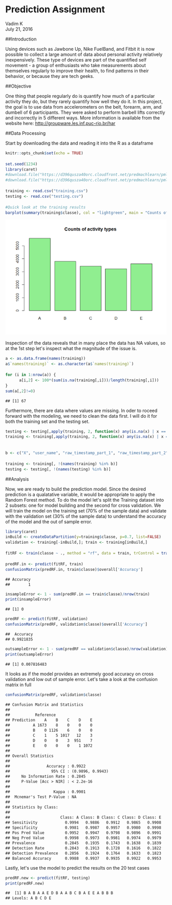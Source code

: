 # Prediction Assignment
Vadim K  
July 21, 2016  

##Introduction

Using devices such as Jawbone Up, Nike FuelBand, and Fitbit it is now possible to collect a large amount of data about personal activity relatively inexpensively. These type of devices are part of the quantified self movement - a group of enthusiasts who take measurements about themselves regularly to improve their health, to find patterns in their behavior, or because they are tech geeks. 

##Objective

One thing that people regularly do is quantify how much of a particular activity they do, but they rarely quantify how well they do it. In this project, the goal is  to use data from accelerometers on the belt, forearm, arm, and dumbell of 6 participants. They were asked to perform barbell lifts correctly and incorrectly in 5 different ways. 
More information is available from the website here: 
http://groupware.les.inf.puc-rio.br/har

##Data Processing

Start by downloading the data and reading it into the R as a dataframe

```r
knitr::opts_chunk$set(echo = TRUE)

set.seed(1234)
library(caret)
#download.file("https://d396qusza40orc.cloudfront.net/predmachlearn/pml-training.csv", "training.csv")
#download.file("https://d396qusza40orc.cloudfront.net/predmachlearn/pml-testing.csv", "testing.csv")

training <- read.csv("training.csv")
testing <- read.csv("testing.csv")

#Quick look at the training results
barplot(summary(training$classe), col = "lightgreen", main = "Counts of activity types")
```

![](assignment_files/figure-html/setup-1.png)<!-- -->

Inspection of the data reveals that in many place the data has NA values, so at the 1st step let's inspect what the magnitude of the issue is.

```r
a <- as.data.frame(names(training))
a$`names(training)` <- as.character(a$`names(training)`)

for (i in 1:nrow(a)) {
      a[i,2] <- 100*(sum(is.na(training[,i]))/length(training[,i]))
}
sum(a[,2]!=0)
```

```
## [1] 67
```

Furthermore, there are data where values are missing. In oder to roceed forward with the modeling, we need to clean the data first. I will do it for both the training set and the testing set.

```r
testing <- testing[,apply(training, 2, function(x) any(is.na(x) | x == "") == FALSE)]
training <- training[,apply(training, 2, function(x) any(is.na(x) | x == "") == FALSE)]


b <- c("X", "user_name", "raw_timestamp_part_1", "raw_timestamp_part_2", "cvtd_timestamp", "new_window", "num_window")

training <- training[, !(names(training) %in% b)]
testing <- testing[, !(names(testing) %in% b)]
```

##Analysis

Now, we are ready to build the prediction model. Since the desired prediction is a qualatative variable, it would be appropriate to apply the Random Forest method. To do the model let's split the Training dataset into 2 subsets: one for model building and the second for cross validation. We will train the model on the training set (70% of the sample data) and validate with the validation set (30% of the sample data) to understand the accuracy of the model and the out of sample error.

```r
library(caret)
inBuild <- createDataPartition(y=training$classe, p=0.7, list=FALSE)
validation <- training[-inBuild,]; train <- training[inBuild,]

fitRF <- train(classe ~ ., method = "rf", data = train, trControl = trainControl(method="cv" ,number=3))

predRF.in <- predict(fitRF, train)
confusionMatrix(predRF.in, train$classe)$overall['Accuracy']
```

```
## Accuracy 
##        1
```

```r
insampleError <- 1 - sum(predRF.in == train$classe)/nrow(train)
print(insampleError)
```

```
## [1] 0
```

```r
predRF <- predict(fitRF, validation)
confusionMatrix(predRF, validation$classe)$overall['Accuracy']
```

```
##  Accuracy 
## 0.9921835
```

```r
outsampleError <- 1 - sum(predRF == validation$classe)/nrow(validation)
print(outsampleError)
```

```
## [1] 0.007816483
```

It looks as if the model provides an extremely good accuracy on cross validation and low out of sample error. Let's take a look at the confusion matrix in full

```r
confusionMatrix(predRF, validation$classe)
```

```
## Confusion Matrix and Statistics
## 
##           Reference
## Prediction    A    B    C    D    E
##          A 1673    8    0    0    0
##          B    0 1126    6    0    0
##          C    1    5 1017   12    3
##          D    0    0    3  951    7
##          E    0    0    0    1 1072
## 
## Overall Statistics
##                                           
##                Accuracy : 0.9922          
##                  95% CI : (0.9896, 0.9943)
##     No Information Rate : 0.2845          
##     P-Value [Acc > NIR] : < 2.2e-16       
##                                           
##                   Kappa : 0.9901          
##  Mcnemar's Test P-Value : NA              
## 
## Statistics by Class:
## 
##                      Class: A Class: B Class: C Class: D Class: E
## Sensitivity            0.9994   0.9886   0.9912   0.9865   0.9908
## Specificity            0.9981   0.9987   0.9957   0.9980   0.9998
## Pos Pred Value         0.9952   0.9947   0.9798   0.9896   0.9991
## Neg Pred Value         0.9998   0.9973   0.9981   0.9974   0.9979
## Prevalence             0.2845   0.1935   0.1743   0.1638   0.1839
## Detection Rate         0.2843   0.1913   0.1728   0.1616   0.1822
## Detection Prevalence   0.2856   0.1924   0.1764   0.1633   0.1823
## Balanced Accuracy      0.9988   0.9937   0.9935   0.9922   0.9953
```

Lastly, let's use the model to predict the results on the 20 test cases

```r
predRF.new <- predict(fitRF, testing)
print(predRF.new)
```

```
##  [1] B A B A A E D B A A B C B A E E A B B B
## Levels: A B C D E
```
